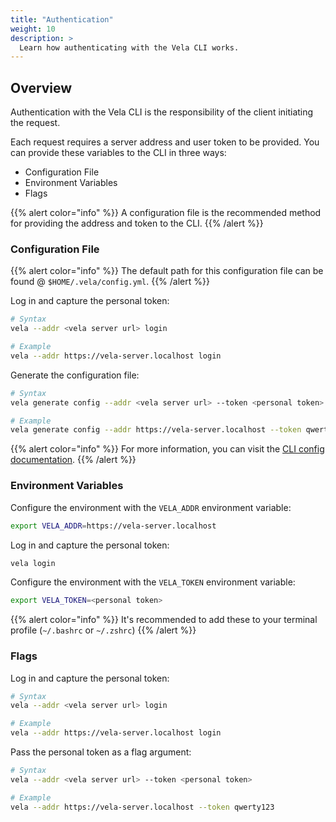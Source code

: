 ```yaml
---
title: "Authentication"
weight: 10
description: >
  Learn how authenticating with the Vela CLI works.
---
```


## Overview

Authentication with the Vela CLI is the responsibility of the client initiating the request.

Each request requires a server address and user token to be provided. You can provide these variables to the CLI in three ways:

- Configuration File
- Environment Variables
- Flags

{{% alert color="info" %}}
A configuration file is the recommended method for providing the address and token to the CLI.
{{% /alert %}}

### Configuration File

{{% alert color="info" %}}
The default path for this configuration file can be found @ `$HOME/.vela/config.yml`.
{{% /alert %}}

Log in and capture the personal token:

```sh
# Syntax
vela --addr <vela server url> login

# Example
vela --addr https://vela-server.localhost login
```

Generate the configuration file:

```sh
# Syntax
vela generate config --addr <vela server url> --token <personal token>

# Example
vela generate config --addr https://vela-server.localhost --token qwerty123
```

{{% alert color="info" %}}
For more information, you can visit the [CLI config documentation](/docs/cli/config/).
{{% /alert %}}

### Environment Variables

Configure the environment with the `VELA_ADDR` environment variable:

```sh
export VELA_ADDR=https://vela-server.localhost
```

Log in and capture the personal token:

```sh
vela login
```

Configure the environment with the `VELA_TOKEN` environment variable:

```sh
export VELA_TOKEN=<personal token>
```

{{% alert color="info" %}}
It's recommended to add these to your terminal profile (`~/.bashrc` or `~/.zshrc`)
{{% /alert %}}

### Flags

Log in and capture the personal token:

```sh
# Syntax
vela --addr <vela server url> login

# Example
vela --addr https://vela-server.localhost login
```

Pass the personal token as a flag argument:

```sh
# Syntax
vela --addr <vela server url> --token <personal token>

# Example
vela --addr https://vela-server.localhost --token qwerty123
```
